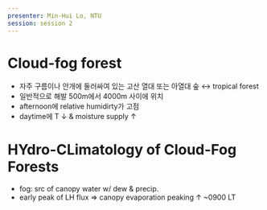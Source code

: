 ```yaml
---
presenter: Min-Hui Lo, NTU
session: session 2
---
```

# Cloud-fog forest
- 자주 구름이나 안개에 둘러싸여 있는 고산 열대 또는 아열대 숲 $\leftrightarrow$ tropical forest
- 일반적으로 해발 500m에서 4000m 사이에 위치
- afternoon에 relative humidirty가 고점
- daytime에 T $\downarrow$ & moisture supply $\uparrow$

# HYdro-CLimatology of Cloud-Fog Forests
- fog: src of canopy water  w/ dew & precip.
- early peak of LH flux $\Rightarrow$ canopy evaporation peaking $\uparrow$ ~0900 LT
